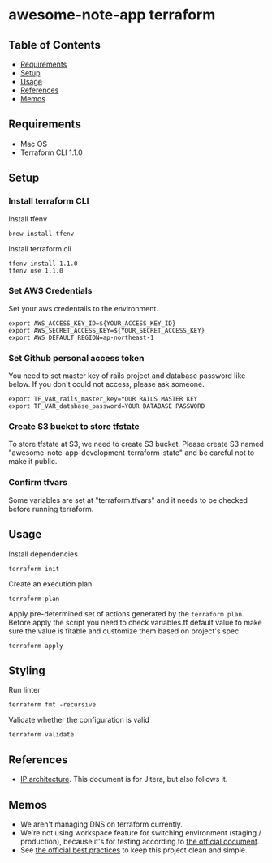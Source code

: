 # awesome-note-app terraform

## Table of Contents

- [Requirements](##requirements)
- [Setup](##setup)
- [Usage](##usage)
- [References](##references)
- [Memos](##memos)

## Requirements

- Mac OS
- Terraform CLI 1.1.0

## Setup

### Install terraform CLI

Install tfenv

```
brew install tfenv
```

Install terraform cli

```
tfenv install 1.1.0
tfenv use 1.1.0
```

### Set AWS Credentials

Set your aws credentails to the environment.

```
export AWS_ACCESS_KEY_ID=${YOUR_ACCESS_KEY_ID}
export AWS_SECRET_ACCESS_KEY=${YOUR_SECRET_ACCESS_KEY}
export AWS_DEFAULT_REGION=ap-northeast-1
```

### Set Github personal access token

You need to set master key of rails project and database password like below. If you don't could not access, please ask someone.

```
export TF_VAR_rails_master_key=YOUR RAILS MASTER KEY
export TF_VAR_database_password=YOUR DATABASE PASSWORD
```

### Create S3 bucket to store tfstate

To store tfstate at S3, we need to create S3 bucket.
Please create S3 named "awesome-note-app-development-terraform-state" and be careful not to make it public.

### Confirm tfvars

Some variables are set at "terraform.tfvars" and it needs to be checked before running terraform.

## Usage

Install dependencies

```
terraform init
```

Create an execution plan

```
terraform plan
```

Apply pre-determined set of actions generated by the `terraform plan`.
Before apply the script you need to check variables.tf default value to make sure the value is fitable and customize them based on project's spec.

```
terraform apply
```

## Styling

Run linter

```
terraform fmt -recursive
```

Validate whether the configuration is valid

```
terraform validate
```

## References

- [IP architecture](https://www.notion.so/iruuzainc/IP-architecture-85d035693086447c88fcf286f682d21b). This document is for Jitera, but also follows it.

## Memos

- We aren't managing DNS on terraform currently.
- We're not using workspace feature for switching environment (staging / production), because it's for testing according to [the official document](https://www.terraform.io/docs/state/workspaces.html#when-to-use-multiple-workspaces).
- See [the official best practices](https://www.terraform-best-practices.com/) to keep this project clean and simple.
